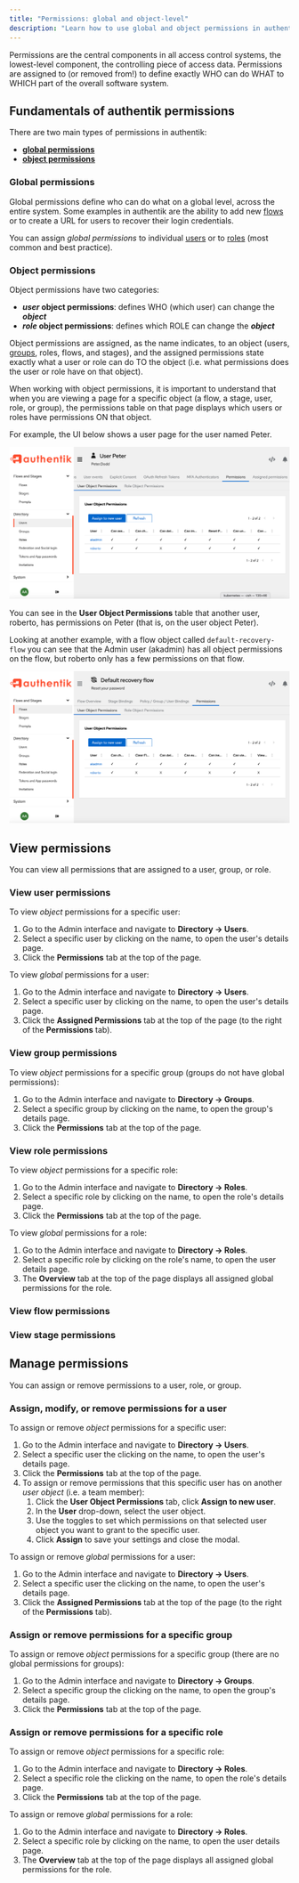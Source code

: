 ```yaml
---
title: "Permissions: global and object-level"
description: "Learn how to use global and object permissions in authentik."
---
```


Permissions are the central components in all access control systems, the lowest-level component, the controlling piece of access data. Permissions are assigned to (or removed from!) to define exactly WHO can do WHAT to WHICH part of the overall software system.

## Fundamentals of authentik permissions

There are two main types of permissions in authentik:

-   [**global permissions**](#global-permissions)
-   [**object permissions**](#object-permissions)

### Global permissions

Global permissions define who can do what on a global level, across the entire system. Some examples in authentik are the ability to add new [flows](../../flow/index.md) or to create a URL for users to recover their login credentials.

You can assign _global permissions_ to individual [users](../user/index.mdx) or to [roles](../roles/index.mdx) (most common and best practice).

### Object permissions

Object permissions have two categories:

-   **_user_ object permissions**: defines WHO (which user) can change the **_object_**
-   **_role_ object permissions**: defines which ROLE can change the **_object_**

Object permissions are assigned, as the name indicates, to an object (users, [groups](../group.md), roles, flows, and stages), and the assigned permissions state exactly what a user or role can do TO the object (i.e. what permissions does the user or role have on that object).

When working with object permissions, it is important to understand that when you are viewing a page for a specific object (a flow, a stage, user, role, or group), the permissions table on that page displays which users or roles have permissions ON that object.

For example, the UI below shows a user page for the user named Peter.

![](./user-page.png)

You can see in the **User Object Permissions** table that another user, roberto, has permissions on Peter (that is, on the user object Peter).

Looking at another example, with a flow object called `default-recovery-flow` you can see that the Admin user (akadmin) has all object permissions on the flow, but roberto only has a few permissions on that flow.

![](./flow-page.png)

## View permissions

You can view all permissions that are assigned to a user, group, or role.

### View user permissions

To view _object_ permissions for a specific user:

1. Go to the Admin interface and navigate to **Directory -> Users**.
2. Select a specific user by clicking on the name, to open the user's details page.
3. Click the **Permissions** tab at the top of the page.

To view _global_ permissions for a user:

1. Go to the Admin interface and navigate to **Directory -> Users**.
2. Select a specific user by clicking on the name, to open the user's details page.
3. Click the **Assigned Permissions** tab at the top of the page (to the right of the **Permissions** tab).

### View group permissions

To view _object_ permissions for a specific group (groups do not have global permissions):

1. Go to the Admin interface and navigate to **Directory -> Groups**.
2. Select a specific group by clicking on the name, to open the group's details page.
3. Click the **Permissions** tab at the top of the page.

### View role permissions

To view _object_ permissions for a specific role:

1. Go to the Admin interface and navigate to **Directory -> Roles**.
2. Select a specific role by clicking on the name, to open the role's details page.
3. Click the **Permissions** tab at the top of the page.

To view _global_ permissions for a role:

1. Go to the Admin interface and navigate to **Directory -> Roles**.
2. Select a specific role by clicking on the role's name, to open the user details page.
3. The **Overview** tab at the top of the page displays all assigned global permissions for the role.

### View flow permissions

### View stage permissions

## Manage permissions

You can assign or remove permissions to a user, role, or group.

### Assign, modify, or remove permissions for a user

To assign or remove _object_ permissions for a specific user:

1. Go to the Admin interface and navigate to **Directory -> Users**.
2. Select a specific user the clicking on the name, to open the user's details page.
3. Click the **Permissions** tab at the top of the page.
4. To assign or remove permissions that this specific user has on another _user object_ (i.e. a team member):
    1. Click the **User Object Permissions** tab, click **Assign to new user**.
    2. In the **User** drop-down, select the user object.
    3. Use the toggles to set which permissions on that selected user object you want to grant to the specific user.
    4. Click **Assign** to save your settings and close the modal.

To assign or remove _global_ permissions for a user:

1. Go to the Admin interface and navigate to **Directory -> Users**.
2. Select a specific user the clicking on the name, to open the user's details page.
3. Click the **Assigned Permissions** tab at the top of the page (to the right of the **Permissions** tab).

### Assign or remove permissions for a specific group

To assign or remove _object_ permissions for a specific group (there are no global permissions for groups):

1. Go to the Admin interface and navigate to **Directory -> Groups**.
2. Select a specific group the clicking on the name, to open the group's details page.
3. Click the **Permissions** tab at the top of the page.

### Assign or remove permissions for a specific role

To assign or remove _object_ permissions for a specific role:

1. Go to the Admin interface and navigate to **Directory -> Roles**.
2. Select a specific role the clicking on the name, to open the role's details page.
3. Click the **Permissions** tab at the top of the page.

To assign or remove _global_ permissions for a role:

1. Go to the Admin interface and navigate to **Directory -> Roles**.
2. Select a specific role by clicking on the name, to open the user details page.
3. The **Overview** tab at the top of the page displays all assigned global permissions for the role.
